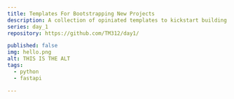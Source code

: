 ```yaml
---
title: Templates For Bootstrapping New Projects
description: A collection of opiniated templates to kickstart building stuff.
series: day_1
repository: https://github.com/TM312/day1/

published: false
img: hello.png
alt: THIS IS THE ALT
tags:
  - python
  - fastapi

---
```

